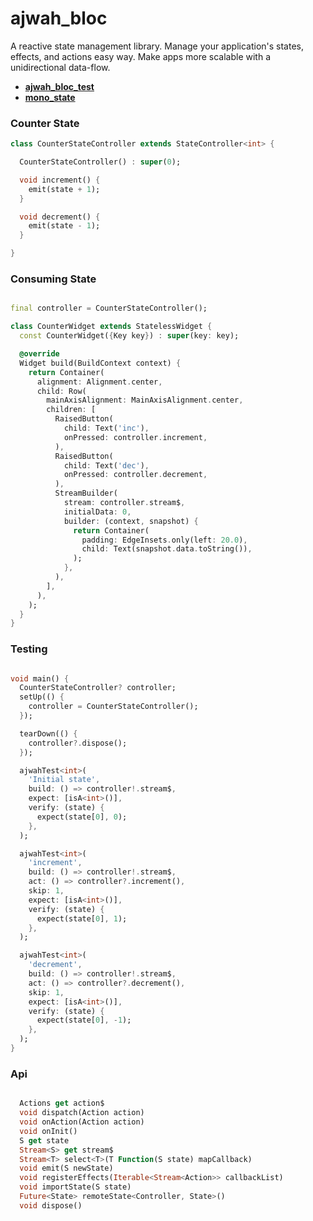 # ajwah_bloc

A reactive state management library. Manage your application's states, effects, and actions easy way.
Make apps more scalable with a unidirectional data-flow.

- **[ajwah_bloc_test](https://pub.dev/packages/ajwah_bloc_test)**
- **[mono_state](https://pub.dev/packages/mono_state)**

### Counter State

```dart
class CounterStateController extends StateController<int> {

  CounterStateController() : super(0);

  void increment() {
    emit(state + 1);
  }

  void decrement() {
    emit(state - 1);
  }

}

```

### Consuming State

```dart

final controller = CounterStateController();

class CounterWidget extends StatelessWidget {
  const CounterWidget({Key key}) : super(key: key);

  @override
  Widget build(BuildContext context) {
    return Container(
      alignment: Alignment.center,
      child: Row(
        mainAxisAlignment: MainAxisAlignment.center,
        children: [
          RaisedButton(
            child: Text('inc'),
            onPressed: controller.increment,
          ),
          RaisedButton(
            child: Text('dec'),
            onPressed: controller.decrement,
          ),
          StreamBuilder(
            stream: controller.stream$,
            initialData: 0,
            builder: (context, snapshot) {
              return Container(
                padding: EdgeInsets.only(left: 20.0),
                child: Text(snapshot.data.toString()),
              );
            },
          ),
        ],
      ),
    );
  }
}

```

### Testing

```dart

void main() {
  CounterStateController? controller;
  setUp(() {
    controller = CounterStateController();
  });

  tearDown(() {
    controller?.dispose();
  });

  ajwahTest<int>(
    'Initial state',
    build: () => controller!.stream$,
    expect: [isA<int>()],
    verify: (state) {
      expect(state[0], 0);
    },
  );

  ajwahTest<int>(
    'increment',
    build: () => controller!.stream$,
    act: () => controller?.increment(),
    skip: 1,
    expect: [isA<int>()],
    verify: (state) {
      expect(state[0], 1);
    },
  );

  ajwahTest<int>(
    'decrement',
    build: () => controller!.stream$,
    act: () => controller?.decrement(),
    skip: 1,
    expect: [isA<int>()],
    verify: (state) {
      expect(state[0], -1);
    },
  );
}

```

### Api

```dart

  Actions get action$
  void dispatch(Action action)
  void onAction(Action action)
  void onInit()
  S get state
  Stream<S> get stream$
  Stream<T> select<T>(T Function(S state) mapCallback)
  void emit(S newState)
  void registerEffects(Iterable<Stream<Action>> callbackList)
  void importState(S state)
  Future<State> remoteState<Controller, State>()
  void dispose()
```
